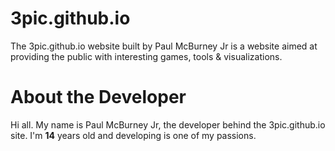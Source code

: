 # 3pic.github.io
The 3pic.github.io website built by Paul McBurney Jr is a website aimed at providing the public with interesting games, tools &amp; visualizations.
# About the Developer
Hi all. My name is Paul McBurney Jr, the developer behind the 3pic.github.io site. I'm <b>14</b> years old and developing is one of my passions.
